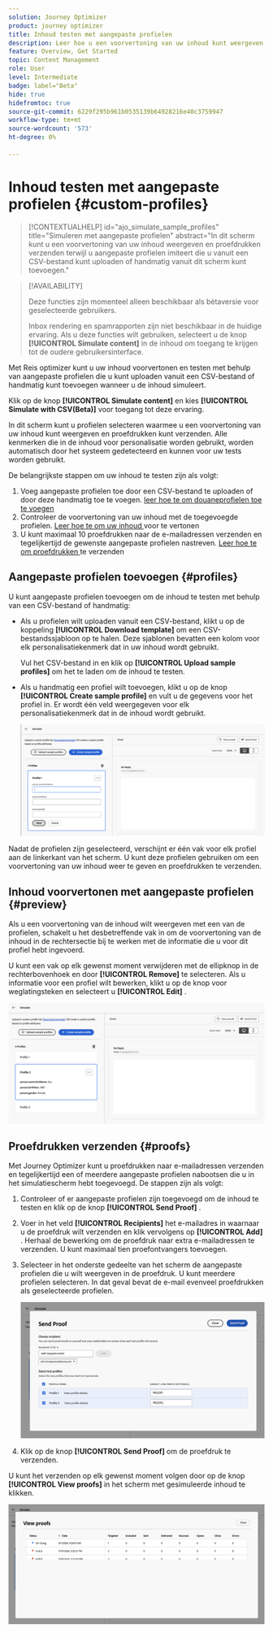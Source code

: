 ```yaml
---
solution: Journey Optimizer
product: journey optimizer
title: Inhoud testen met aangepaste profielen
description: Leer hoe u een voorvertoning van uw inhoud kunt weergeven en proefdrukken kunt verzenden met behulp van aangepaste profielen.
feature: Overview, Get Started
topic: Content Management
role: User
level: Intermediate
badge: label="Beta"
hide: true
hidefromtoc: true
source-git-commit: 6229f295b961b0535139b64928216e40c3759947
workflow-type: tm+mt
source-wordcount: '573'
ht-degree: 0%

---
```



# Inhoud testen met aangepaste profielen {#custom-profiles}

>[!CONTEXTUALHELP]
>id="ajo_simulate_sample_profiles"
>title="Simuleren met aangepaste profielen"
>abstract="In dit scherm kunt u een voorvertoning van uw inhoud weergeven en proefdrukken verzenden terwijl u aangepaste profielen imiteert die u vanuit een CSV-bestand kunt uploaden of handmatig vanuit dit scherm kunt toevoegen."

>[!AVAILABILITY]
>
>Deze functies zijn momenteel alleen beschikbaar als bètaversie voor geselecteerde gebruikers.
>
>Inbox rendering en spamrapporten zijn niet beschikbaar in de huidige ervaring. Als u deze functies wilt gebruiken, selecteert u de knop **[!UICONTROL Simulate content]** in de inhoud om toegang te krijgen tot de oudere gebruikersinterface.

Met Reis optimizer kunt u uw inhoud voorvertonen en testen met behulp van aangepaste profielen die u kunt uploaden vanuit een CSV-bestand of handmatig kunt toevoegen wanneer u de inhoud simuleert.

Klik op de knop **[!UICONTROL Simulate content]** en kies **[!UICONTROL Simulate with CSV(Beta)]** voor toegang tot deze ervaring.

In dit scherm kunt u profielen selecteren waarmee u een voorvertoning van uw inhoud kunt weergeven en proefdrukken kunt verzenden. Alle kenmerken die in de inhoud voor personalisatie worden gebruikt, worden automatisch door het systeem gedetecteerd en kunnen voor uw tests worden gebruikt.

De belangrijkste stappen om uw inhoud te testen zijn als volgt:

1. Voeg aangepaste profielen toe door een CSV-bestand te uploaden of door deze handmatig toe te voegen. [ leer hoe te om douaneprofielen toe te voegen ](#profiles)
1. Controleer de voorvertoning van uw inhoud met de toegevoegde profielen. [ Leer hoe te om uw inhoud ](#preview) voor te vertonen
1. U kunt maximaal 10 proefdrukken naar de e-mailadressen verzenden en tegelijkertijd de gewenste aangepaste profielen nastreven. [ Leer hoe te om proefdrukken ](#proofs) te verzenden


## Aangepaste profielen toevoegen {#profiles}

U kunt aangepaste profielen toevoegen om de inhoud te testen met behulp van een CSV-bestand of handmatig:

* Als u profielen wilt uploaden vanuit een CSV-bestand, klikt u op de koppeling **[!UICONTROL Download template]** om een CSV-bestandssjabloon op te halen. Deze sjablonen bevatten een kolom voor elk personalisatiekenmerk dat in uw inhoud wordt gebruikt.

  Vul het CSV-bestand in en klik op **[!UICONTROL Upload sample profiles]** om het te laden om de inhoud te testen.

* Als u handmatig een profiel wilt toevoegen, klikt u op de knop **[!UICONTROL Create sample profile]** en vult u de gegevens voor het profiel in. Er wordt één veld weergegeven voor elk personalisatiekenmerk dat in de inhoud wordt gebruikt.

  ![](assets/simulate-custom-add.png)

Nadat de profielen zijn geselecteerd, verschijnt er één vak voor elk profiel aan de linkerkant van het scherm. U kunt deze profielen gebruiken om een voorvertoning van uw inhoud weer te geven en proefdrukken te verzenden.

## Inhoud voorvertonen met aangepaste profielen {#preview}

Als u een voorvertoning van de inhoud wilt weergeven met een van de profielen, schakelt u het desbetreffende vak in om de voorvertoning van de inhoud in de rechtersectie bij te werken met de informatie die u voor dit profiel hebt ingevoerd.

U kunt een vak op elk gewenst moment verwijderen met de ellipknop in de rechterbovenhoek en door **[!UICONTROL Remove]** te selecteren. Als u informatie voor een profiel wilt bewerken, klikt u op de knop voor weglatingsteken en selecteert u **[!UICONTROL Edit]** .

![](assets/simulate-custom-boxes.png)

## Proefdrukken verzenden {#proofs}

Met Journey Optimizer kunt u proefdrukken naar e-mailadressen verzenden en tegelijkertijd een of meerdere aangepaste profielen nabootsen die u in het simulatiescherm hebt toegevoegd. De stappen zijn als volgt:

1. Controleer of er aangepaste profielen zijn toegevoegd om de inhoud te testen en klik op de knop **[!UICONTROL Send Proof]** .

1. Voer in het veld **[!UICONTROL Recipients]** het e-mailadres in waarnaar u de proefdruk wilt verzenden en klik vervolgens op **[!UICONTROL Add]** . Herhaal de bewerking om de proefdruk naar extra e-mailadressen te verzenden. U kunt maximaal tien proefontvangers toevoegen.

1. Selecteer in het onderste gedeelte van het scherm de aangepaste profielen die u wilt weergeven in de proefdruk. U kunt meerdere profielen selecteren. In dat geval bevat de e-mail evenveel proefdrukken als geselecteerde profielen.

   ![](assets/simulate-custom-proofs.png)

1. Klik op de knop **[!UICONTROL Send Proof]** om de proefdruk te verzenden.

U kunt het verzenden op elk gewenst moment volgen door op de knop **[!UICONTROL View proofs]** in het scherm met gesimuleerde inhoud te klikken.

![](assets/simulate-custom-sent-proofs.png)
